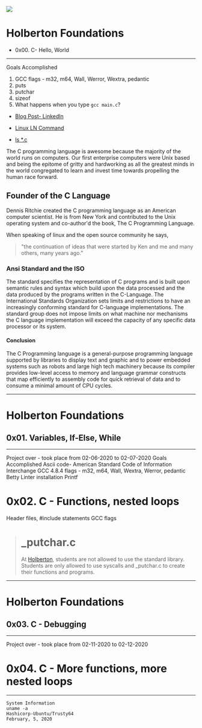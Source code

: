 ![](https://i.imgur.com/mt5G65k.png)
# Holberton Foundations
 * 0x00. C- Hello, World
 ---
Goals Accomplished
1. GCC flags - m32, m64, Wall, Werror, Wextra, pedantic
2. puts
3. putchar
4. sizeof
5. What happens when you type `gcc main.c`?

 * [Blog Post- LinkedIn](https://www.linkedin.com/pulse/what-happens-when-you-type-gcc-mainc-andres-trujillo/)
 
 * [Linux LN Command](https://www.linkedin.com/pulse/linux-ln-command-linked-files-andres-trujillo/)

 * [ls \*\.c](https://medium.com/@t.estworldwide/what-happens-when-you-type-ls-c-25a0b77dc32b)

The C programming language is awesome because the majority of the world runs on computers. Our first enterprise computers were Unix based and being the epitome of gritty and hardworking as all the greatest minds in the world congregated to learn and invest time towards propelling the human race forward.

## Founder of the C Language
Dennis Ritchie created the C programming language as an American computer scientist. He is from New York and contributed to the Unix operating system and co-author'd the book, The C Programming Language. 

When speaking of linux and the open source community he says, 
> "the continuation of ideas that were 
>    started by Ken and me and many others,
>     many years ago."

### Ansi Standard and the ISO
The standard specifies the representation of C programs and is built upon semantic rules and syntax which build upon the data processed and the data produced by the programs written in the C-Language. The International Standards Organization sets limits and restrictions to have an increasingly conforming standard for C-language implementations. The standard group does not impose limits on what machine nor mechanisms the C language implementation will exceed the capacity of any specific data processor or its system. 

#### Conclusion
The C Programming language is a general-purpose programming language supported
by libraries to display text and graphic and to power embedded systems such as 
robots and large high tech machinery because its compiler provides low-level 
access to memory  and language grammar constructs that map efficiently to assembly 
code for quick retrieval of data and to consume a minimal amount of CPU cycles.

----------------------------
# Holberton Foundations
## 0x01. Variables, If-Else, While
--- 
Project over - took place from 02-06-2020 to 02-07-2020
Goals Accomplished
Ascii code- American Standard Code of Information Interchange
GCC 4.8.4 flags - m32, m64, Wall, Wextra, Werror, pedantic
Betty Linter installation
Printf
# 0x02. C - Functions, nested loops
Header files, #include statements
GCC flags
> # _putchar.c
> At [Holberton](https://www.holbertonschool.com), students are not allowed to use the standard library.
> Students are only allowed to use syscalls and \_putchar.c to create their functions and programs.
----------------------------
# Holberton Foundations
## 0x03. C - Debugging
---
Project over - took place from 02-11-2020 to 02-12-2020

# 0x04. C - More functions, more nested loops

---
```
System Information 
uname -a
Hashicorp-Ubuntu/Trusty64
February, 5, 2020
```
